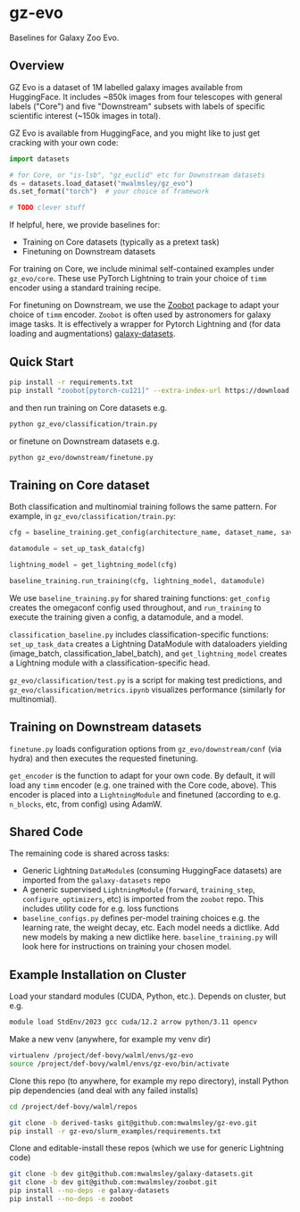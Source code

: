 # gz-evo

Baselines for Galaxy Zoo Evo.

## Overview

GZ Evo is a dataset of 1M labelled galaxy images available from HuggingFace. It includes ~850k images from four telescopes with general labels ("Core") and five "Downstream" subsets with labels of specific scientific interest (~150k images in total).

GZ Evo is available from HuggingFace, and you might like to just get cracking with your own code:

```python
import datasets

# for Core, or "is-lsb", "gz_euclid" etc for Downstream datasets
ds = datasets.load_dataset("mwalmsley/gz_evo")
ds.set_format("torch")  # your choice of framework

# TODO clever stuff
```

 If helpful, here, we provide baselines for:

- Training on Core datasets (typically as a pretext task)
- Finetuning on Downstream datasets

For training on Core, we include minimal self-contained examples under `gz_evo/core`. These use PyTorch Lightning to train your choice of `timm` encoder using a standard training recipe.

For finetuning on Downstream, we use the [Zoobot](github.com/mwalmsley/zoobot) package to adapt your choice of `timm` encoder. `Zoobot` is often used by astronomers for galaxy image tasks. It is effectively a wrapper for Pytorch Lightning and (for data loading and augmentations) [galaxy-datasets](github.com/mwalmsley/galaxy-datasets).

## Quick Start

```bash
pip install -r requirements.txt
pip install "zoobot[pytorch-cu121]" --extra-index-url https://download.pytorch.org/whl/cu121
```

and then run training on Core datasets e.g.

```bash
python gz_evo/classification/train.py 
```

or finetune on Downstream datasets e.g.

```bash
python gz_evo/downstream/finetune.py 
```

## Training on Core dataset

Both classification and multinomial training follows the same pattern. For example, in `gz_evo/classification/train.py`:

```python
cfg = baseline_training.get_config(architecture_name, dataset_name, save_dir)

datamodule = set_up_task_data(cfg)

lightning_model = get_lightning_model(cfg)

baseline_training.run_training(cfg, lightning_model, datamodule)
```

We use `baseline_training.py` for shared training functions: `get_config` creates the omegaconf config used throughout, and `run_training` to execute the training given a config, a datamodule, and a model.

`classification_baseline.py` includes classification-specific functions: `set_up_task_data` creates a Lightning DataModule with dataloaders yielding (image_batch, classification_label_batch), and `get_lightning_model` creates a Lightning module with a classification-specific head.

`gz_evo/classification/test.py` is a script for making test predictions, and `gz_evo/classification/metrics.ipynb` visualizes performance (similarly for multinomial).

## Training on Downstream datasets

`finetune.py` loads configuration options from `gz_evo/downstream/conf` (via hydra) and then executes the requested finetuning. 

`get_encoder` is the function to adapt for your own code. By default, it will load any `timm` encoder (e.g. one trained with the Core code, above). This encoder is placed into a `LightningModule` and finetuned (according to e.g. `n_blocks`, etc, from config) using AdamW.

## Shared Code

The remaining code is shared across tasks:

- Generic Lightning `DataModule`s (consuming HuggingFace datasets) are imported from the `galaxy-datasets` repo
- A generic supervised `LightningModule` (`forward`, `training_step`, `configure_optimizers`, etc) is imported from the `zoobot` repo. This includes utility code for e.g. loss functions
- `baseline_configs.py` defines per-model training choices e.g. the learning rate, the weight decay, etc. Each model needs a dictlike. Add new models by making a new dictlike here. `baseline_training.py` will look here for instructions on training your chosen model.

## Example Installation on Cluster

Load your standard modules (CUDA, Python, etc.). Depends on cluster, but e.g.

```bash
module load StdEnv/2023 gcc cuda/12.2 arrow python/3.11 opencv
```

Make a new venv (anywhere, for example my venv dir)

```bash
virtualenv /project/def-bovy/walml/envs/gz-evo
source /project/def-bovy/walml/envs/gz-evo/bin/activate
```

Clone this repo (to anywhere, for example my repo directory), install Python pip dependencies (and deal with any failed installs)

```bash
cd /project/def-bovy/walml/repos

git clone -b derived-tasks git@github.com:mwalmsley/gz-evo.git
pip install -r gz-evo/slurm_examples/requirements.txt
```

Clone and editable-install these repos (which we use for generic Lightning code)

```bash
git clone -b dev git@github.com:mwalmsley/galaxy-datasets.git
git clone -b dev git@github.com:mwalmsley/zoobot.git
pip install --no-deps -e galaxy-datasets
pip install --no-deps -e zoobot
```
